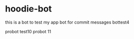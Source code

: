 # hoodie-bot
this is a bot to test my app
bot for commit messages
bottest4

probot test10
probot 11
